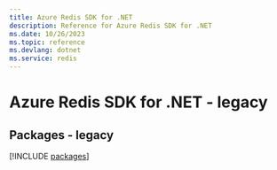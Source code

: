 ```yaml
---
title: Azure Redis SDK for .NET
description: Reference for Azure Redis SDK for .NET
ms.date: 10/26/2023
ms.topic: reference
ms.devlang: dotnet
ms.service: redis
---
```

# Azure Redis SDK for .NET - legacy
## Packages - legacy
[!INCLUDE [packages](redis-index.md)]